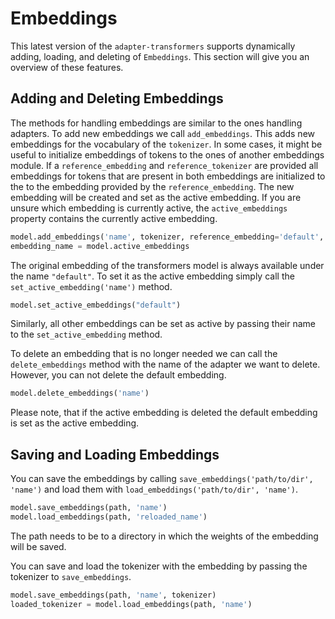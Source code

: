 # Embeddings

This latest version of the `adapter-transformers` supports dynamically adding, loading, and deleting of `Embeddings`. This section
will give you an overview of these features. 

## Adding and Deleting Embeddings
The methods for handling embeddings are similar to the ones handling adapters. To add new embeddings we call
`add_embeddings`. This adds new embeddings for the vocabulary of the `tokenizer`. 
In some cases, it might be useful to initialize embeddings of tokens to the ones of another embeddings module. If a 
`reference_embedding` and `reference_tokenizer` are provided all embeddings for tokens that are present in both embeddings are initialized to the 
to the embedding provided by the `reference_embedding`.  The new embedding will be created and set as the active embedding. If you are unsure which embedding
is currently active, the `active_embeddings` property contains the currently active embedding.

```python
model.add_embeddings('name', tokenizer, reference_embedding='default', reference_tokenizer=reference_tokenizer)
embedding_name = model.active_embeddings
```

The original embedding of the transformers model is always available under the name `"default"`. To set it as the active
embedding simply call the `set_active_embedding('name')` method.
```python
model.set_active_embeddings("default")
```
Similarly, all other embeddings can be set as active by passing their name to the `set_active_embedding` method.

To delete an embedding that is no longer needed we can call the `delete_embeddings` method with the name of the adapter
we want to delete. However, you can not delete the default embedding.
```python
model.delete_embeddings('name')
```
Please note, that if the active embedding is deleted the default embedding is set as the active embedding.

## Saving and Loading Embeddings
You can save the embeddings by calling `save_embeddings('path/to/dir', 'name')` and load them with `load_embeddings('path/to/dir', 'name')`.

```python
model.save_embeddings(path, 'name')
model.load_embeddings(path, 'reloaded_name')
```

The path needs to be to a directory in which the weights of the embedding will be saved. 

You can save and load the tokenizer
with the embedding by passing the tokenizer to `save_embeddings`.
```python
model.save_embeddings(path, 'name', tokenizer)
loaded_tokenizer = model.load_embeddings(path, 'name')
```
